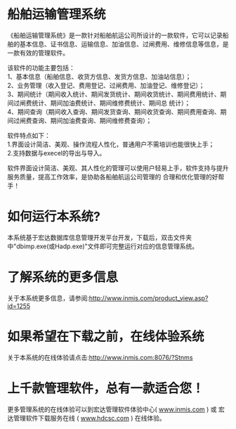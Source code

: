 # 船舶运输管理系统

《船舶运输管理系统》是一款针对船舶航运公司所设计的一款软件，它可以记录船舶的基本信息、证书信息、运输信息、加油信息、过闸费用、维修信息等信息，是一款有效的管理软件。 

该软件的功能主要包括：   
1、基本信息（船舶信息、收货方信息、发货方信息、加油站信息）；   
2、业务管理（收入登记、费用登记、过闸费用、加油登记、维修登记）；   
3、期间统计（期间收入统计、期间发货统计、期间收货统计、期间费用统计、期间过闸费统计、期间加油费统计、期间维修费统计、期间总 统计）；   
4、期间查询（期间收入查询、期间发货查询、期间收货查询、期间费用查询、期间过闸费查询、期间加油费查询、期间维修费查询）； 

软件特点如下：   
1.界面设计简洁、美观、操作流程人性化，普通用户不需培训也能很快上手；   
2.支持数据与execel的导出与导入。 

 软件界面设计简洁、美观、其人性化的管理可以使用户轻易上手，软件支持与提升服务质量，提高工作效率，是协助各船舶航运公司管理的 合理和优化管理的好帮手！

# 如何运行本系统?

本系统基于宏达数据库信息管理开发平台开发，下载后，双击文件夹中"dbimp.exe(或Hadp.exe)"文件即可完整运行对应的信息管理系统。

# 了解系统的更多信息

关于本系统更多信息，请参阅:http://www.inmis.com/product_view.asp?id=1255

# 如果希望在下载之前，在线体验系统

关于本系统的在线体验请点击:http://www.inmis.com:8076/?Stnms

# 上千款管理软件，总有一款适合您！

更多管理系统的在线体验可以到宏达管理软件体验中心( www.inmis.com ) 或 宏达管理软件下载服务在线 ( www.hdcsc.com ) 在线体验。

